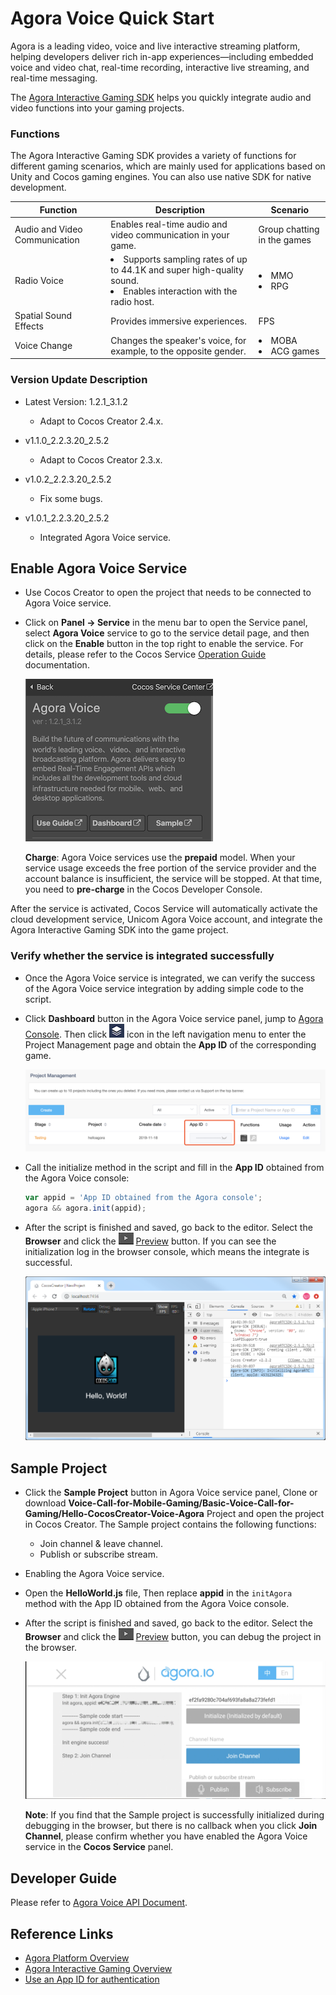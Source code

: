 # Agora Voice Quick Start

Agora is a leading video, voice and live interactive streaming platform, helping developers deliver rich in-app experiences—including embedded voice and video chat, real-time recording, interactive live streaming, and real-time messaging.

The [Agora Interactive Gaming SDK](https://docs.agora.io/en/Interactive%20Gaming/product_gaming?platform=All%20Platforms) helps you quickly integrate audio and video functions into your gaming projects.

### Functions

The Agora Interactive Gaming SDK provides a variety of functions for different gaming scenarios, which are mainly used for applications based on Unity and Cocos gaming engines. You can also use native SDK for native development.

| Function                      | Description                                                  | Scenario                    |
| ----------------------------- | ------------------------------------------------------------ | --------------------------- |
| Audio and Video Communication | Enables real-time audio and video communication in your game. | Group chatting in the games |
| Radio Voice                   | <li>Supports sampling rates of up to 44.1K and super high-quality sound.<li>Enables interaction with the radio host. | <li>MMO<li>RPG                    |
| Spatial Sound Effects         | Provides immersive experiences.                              | FPS                         |
| Voice Change              | Changes the speaker's voice, for example, to the opposite gender. | <li>MOBA<li>ACG games       |

### Version Update Description

- Latest Version: 1.2.1_3.1.2

    - Adapt to Cocos Creator 2.4.x.

- v1.1.0_2.2.3.20_2.5.2

    - Adapt to Cocos Creator 2.3.x.

- v1.0.2_2.2.3.20_2.5.2

    - Fix some bugs.

- v1.0.1_2.2.3.20_2.5.2

    - Integrated Agora Voice service.

## Enable Agora Voice Service

- Use Cocos Creator to open the project that needs to be connected to Agora Voice service.

- Click on **Panel -> Service** in the menu bar to open the Service panel, select **Agora Voice** service to go to the service detail page, and then click on the **Enable** button in the top right to enable the service. For details, please refer to the Cocos Service [Operation Guide](./index.md#usage) documentation.

    ![](agora/agora-panel.png)

    **Charge**: Agora Voice services use the **prepaid** model. When your service usage exceeds the free portion of the service provider and the account balance is insufficient, the service will be stopped. At that time, you need to **pre-charge** in the Cocos Developer Console. 

After the service is activated, Cocos Service will automatically activate the cloud development service, Unicom Agora Voice account, and integrate the Agora Interactive Gaming SDK into the game project.

### Verify whether the service is integrated successfully

- Once the Agora Voice service is integrated, we can verify the success of the Agora Voice service integration by adding simple code to the script.

- Click **Dashboard** button in the Agora Voice service panel, jump to [Agora Console](https://console.agora.io/). Then click ![](agora/agora-projecticon.png) icon in the left navigation menu to enter the Project Management page and obtain the **App ID** of the corresponding game.

    ![](agora/agora-param.png)

- Call the initialize method in the script and fill in the **App ID** obtained from the Agora Voice console:

    ```js
    var appid = 'App ID obtained from the Agora console';
    agora && agora.init(appid);
    ```

- After the script is finished and saved, go back to the editor. Select the **Browser** and click the ![](./image/preview-button.jpg) [Preview](../getting-started/basics/preview-build.md) button. If you can see the initialization log in the browser console, which means the integrate is successful.

    ![](agora/agora-debugging.png)

## Sample Project

- Click the **Sample Project** button in Agora Voice service panel, Clone or download **Voice-Call-for-Mobile-Gaming/Basic-Voice-Call-for-Gaming/Hello-CocosCreator-Voice-Agora** Project and open the project in Cocos Creator. The Sample project contains the following functions:

  - Join channel & leave channel.
  - Publish or subscribe stream.

- Enabling the Agora Voice service.

- Open the **HelloWorld.js** file, Then replace **appid** in the `initAgora` method with the App ID obtained from the Agora Voice console.

- After the script is finished and saved, go back to the editor. Select the **Browser** and click the ![](./image/preview-button.jpg) [Preview](../getting-started/basics/preview-build.md) button, you can debug the project in the browser.

  ![](agora/agora-sample.jpg)

  **Note**: If you find that the Sample project is successfully initialized during debugging in the browser, but there is no callback when you click **Join Channel**, please confirm whether you have enabled the Agora Voice service in the **Cocos Service** panel.

## Developer Guide

Please refer to [Agora Voice API Document](https://docs.agora.io/en/Interactive%20Gaming/game_coco?platform=Cocos%20Creator).

## Reference Links

- [Agora Platform Overview](https://docs.agora.io/en/Agora%20Platform/agora_platform?platform=All%20Platforms)
- [Agora Interactive Gaming Overview](https://docs.agora.io/en/Interactive%20Gaming/product_gaming?platform=All%20Platforms)
- [Use an App ID for authentication](https://docs.agora.io/en/Agora%20Platform/token?platform=All%20Platforms) 
